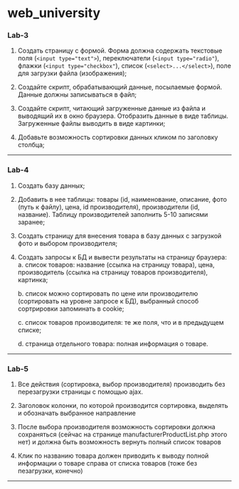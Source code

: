 # web_university
### Lab-3
1. Создать страницу с формой. Форма должна содержать текстовые поля (`<input type="text">`), переключатели (`<input type="radio"`), флажки (`<input type="checkbox"`), список (`<select>...</select>`), поле для загрузки файла (изображения);
2. Создайте скрипт, обрабатывающий данные, посылаемые формой. Данные должны записываться в файл;

3. Создайте скрипт, читающий загруженные данные из файла и выводящий их в окно браузера. Отобразить данные в виде таблицы. Загруженные файлы выводить в виде картинки;

4. Добавьте возможность сортировки данных кликом по заголовку столбца;
---
### Lab-4
1. Создать базу данных;

2. Добавить в нее таблицы: товары (id, наименование, описание, фото (путь к файлу), цена, id производителя), производители (id, название). Таблицу производителей заполнить 5-10 записями заранее;

3. Создать страницу для внесения товара в базу данных с загрузкой фото и выбором производителя;

4. Создать запросы к БД и вывести результаты на страницу браузера:
      a. список товаров: название (ссылка на страницу товара), цена, производитель   (ссылка на страницу товаров производителя), картинка;

      b. список можно сортировать по цене или производителю (сортировать на уровне запросе к БД), выбранный способ сортрировки запоминать в cookie;

      c. список товаров производителя: те же поля, что и в предыдущем списке;

      d. страница отдельного товара: полная информация о товаре.
---
### Lab-5
1. Все действия (сортировка, выбор производителя) производить без перезагрузки страницы с помощью ajax.

2. Заголовок колонки, по которой производится сортировка, выделять и обозначать выбранное направление

3. После выбора производителя возможность сортировки должна сохраняться (сейчас на странице manufacturerProductList.php этого нет) и должна быть возможность вернуть полный список товаров

4. Клик по названию товара должен приводить к выводу полной информации о товаре справа от списка товаров (тоже без пезагрузки, конечно)
---
